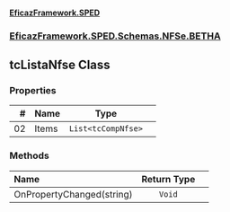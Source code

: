 #### [EficazFramework.SPED](EficazFrameworkSPED.md 'EficazFramework SPED')
### [EficazFramework.SPED.Schemas.NFSe.BETHA](EficazFramework.SPED.Schemas.NFSe.BETHA.md 'EficazFramework.SPED.Schemas.NFSe.BETHA')

## tcListaNfse Class
### Properties

| # | Name | Type | |
| ---: | :--- | :---: | :--- |
| 02 | Items | `List<tcCompNfse>` |  |
### Methods

| Name | Return Type | |
| :--- | :---: | :--- |
| OnPropertyChanged(string) | `Void` |  |
